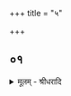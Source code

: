 +++
title = "५"

+++


## ०१
<details><summary>मूलम् - श्रीधरादि</summary>

अ᳘थ हैनमुषस्तश्चा᳘क्रायणः पप्प्रच्छ॥  
या᳘ज्ञवल्क्ये᳘ति होवाच य᳘त्साक्षाद᳘परोक्षाद्ब्र᳘ह्म य᳘ ऽआत्मा᳘ सर्व्वान्तरस्त᳘म्मे व्व्या᳘चक्ष्वे᳘त्येष᳘ त ऽआत्मा᳘ सर्व्वान्तरः[[!!]] कतमो᳘ याज्ञवल्क्य सर्व्वान्तरो यः᳘ प्प्राणे᳘न प्प्रा᳘णिति स᳘ त ऽआत्मा᳘ सर्व्वान्तरो[[!!]] यो ऽपाने᳘नापा᳘निति स᳘ त ऽआत्मा᳘ सर्व्वान्तरो यो व्व्याने᳘न[[!!]] व्व्य᳘निति स᳘ त ऽआत्मा᳘ सर्व्वान्तरो य᳘ ऽउदाने᳘नोद᳘निति स᳘ त ऽआत्मा᳘ सर्व्वान्तरो यः᳘ समाने᳘न समा᳘निति स᳘ त ऽआत्मा᳘ सर्व्वान्तरः स᳘ होवाचोषस्तश्चा᳘क्रायणो य᳘था वै᳘ ब्ब्रूया᳘दसौ गौ᳘रसाव᳘श्व ऽइ᳘त्येव᳘मे᳘वैतद्व्य᳘पदिष्टम्भवति य᳘देव᳘ साक्षाद᳘परोक्षाद्ब्र᳘ह्म य᳘ ऽआत्मा᳘ सर्व्वान्तरस्त᳘म्मे व्व्या᳘चक्ष्वे᳘त्येष᳘ त ऽआत्मा᳘ सर्व्वान्तरः[[!!]] कतमो᳘ याज्ञवल्क्य सर्व्वान्तरो न᳘ दृष्टे᳘र्द्द्रष्टा᳘रम्पश्येर्न्न᳘ श्रु᳘तेः श्रोता᳘रᳫँ᳭ शृणुया न᳘ मते᳘र्म्मन्ता᳘रम्मन्वीथा न᳘ व्विज्ञाते᳘र्व्विज्ञाता᳘रम्वि᳘जानीया ऽएष᳘ त ऽआत्मा᳘ सर्व्वान्तरो᳘ ऽतो ऽन्यदा᳘र्तन्त᳘तो होषस्तश्चा᳘क्रायण ऽउ᳘परराम॥
</details>